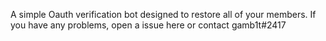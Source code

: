 A simple Oauth verification bot designed to restore all of your members.
If you have any problems, open a issue here or contact
gamb1t#2417
